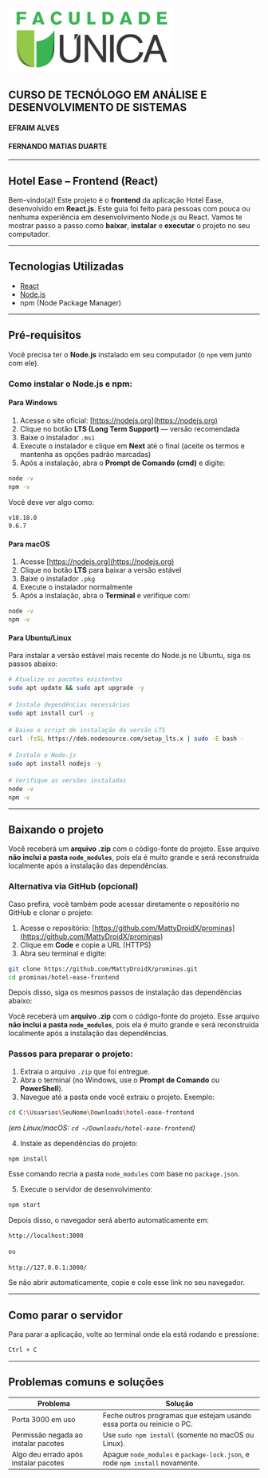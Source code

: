 ![Tela inicial](public/image.png)

## CURSO DE TECNÓLOGO EM ANÁLISE E DESENVOLVIMENTO DE SISTEMAS

#### EFRAIM ALVES

#### FERNANDO MATIAS DUARTE


---

## Hotel Ease – Frontend (React)

Bem-vindo(a)!
Este projeto é o **frontend** da aplicação Hotel Ease, desenvolvido em **React.js**.
Este guia foi feito para pessoas com pouca ou nenhuma experiência em desenvolvimento Node.js ou React.
Vamos te mostrar passo a passo como **baixar**, **instalar** e **executar** o projeto no seu computador.

---

## Tecnologias Utilizadas

* [React](https://reactjs.org/)
* [Node.js](https://nodejs.org/)
* npm (Node Package Manager)

---

## Pré-requisitos

Você precisa ter o **Node.js** instalado em seu computador (o `npm` vem junto com ele).

### Como instalar o Node.js e npm:

#### Para Windows

1. Acesse o site oficial: [https://nodejs.org](https://nodejs.org)
2. Clique no botão **LTS (Long Term Support)** — versão recomendada
3. Baixe o instalador `.msi`
4. Execute o instalador e clique em **Next** até o final (aceite os termos e mantenha as opções padrão marcadas)
5. Após a instalação, abra o **Prompt de Comando (cmd)** e digite:

```bash
node -v
npm -v
```

Você deve ver algo como:

```bash
v18.18.0
9.6.7
```

#### Para macOS

1. Acesse [https://nodejs.org](https://nodejs.org)
2. Clique no botão **LTS** para baixar a versão estável
3. Baixe o instalador `.pkg`
4. Execute o instalador normalmente
5. Após a instalação, abra o **Terminal** e verifique com:

```bash
node -v
npm -v
```

#### Para Ubuntu/Linux

Para instalar a versão estável mais recente do Node.js no Ubuntu, siga os passos abaixo:

```bash
# Atualize os pacotes existentes
sudo apt update && sudo apt upgrade -y

# Instale dependências necessárias
sudo apt install curl -y

# Baixe o script de instalação da versão LTS
curl -fsSL https://deb.nodesource.com/setup_lts.x | sudo -E bash -

# Instale o Node.js
sudo apt install nodejs -y

# Verifique as versões instaladas
node -v
npm -v
```


---

## Baixando o projeto

Você receberá um **arquivo .zip** com o código-fonte do projeto. Esse arquivo **não inclui a pasta `node_modules`**, pois ela é muito grande e será reconstruída localmente após a instalação das dependências.

### Alternativa via GitHub (opcional)

Caso prefira, você também pode acessar diretamente o repositório no GitHub e clonar o projeto:

1. Acesse o repositório: [https://github.com/MattyDroidX/prominas](https://github.com/MattyDroidX/prominas)
2. Clique em **Code** e copie a URL (HTTPS)
3. Abra seu terminal e digite:

```bash
git clone https://github.com/MattyDroidX/prominas.git
cd prominas/hotel-ease-frontend
```

Depois disso, siga os mesmos passos de instalação das dependências abaixo:

Você receberá um **arquivo .zip** com o código-fonte do projeto. Esse arquivo **não inclui a pasta `node_modules`**, pois ela é muito grande e será reconstruída localmente após a instalação das dependências.

### Passos para preparar o projeto:

1. Extraia o arquivo `.zip` que foi entregue.
2. Abra o terminal (no Windows, use o **Prompt de Comando** ou **PowerShell**).
3. Navegue até a pasta onde você extraiu o projeto. Exemplo:

```bash
cd C:\Usuarios\SeuNome\Downloads\hotel-ease-frontend
```

*(em Linux/macOS: `cd ~/Downloads/hotel-ease-frontend`)*

4. Instale as dependências do projeto:

```bash
npm install
```

Esse comando recria a pasta `node_modules` com base no `package.json`.

5. Execute o servidor de desenvolvimento:

```bash
npm start
```

Depois disso, o navegador será aberto automaticamente em:

```
http://localhost:3000

ou

http://127.0.0.1:3000/

```

Se não abrir automaticamente, copie e cole esse link no seu navegador.

---

## Como parar o servidor

Para parar a aplicação, volte ao terminal onde ela está rodando e pressione:

```bash
Ctrl + C
```

---

## Problemas comuns e soluções

| Problema                              | Solução                                                                      |
| ------------------------------------- | ---------------------------------------------------------------------------- |
| Porta 3000 em uso                     | Feche outros programas que estejam usando essa porta ou reinicie o PC.       |
| Permissão negada ao instalar pacotes  | Use `sudo npm install` (somente no macOS ou Linux).                          |
| Algo deu errado após instalar pacotes | Apague `node_modules` e `package-lock.json`, e rode `npm install` novamente. |
